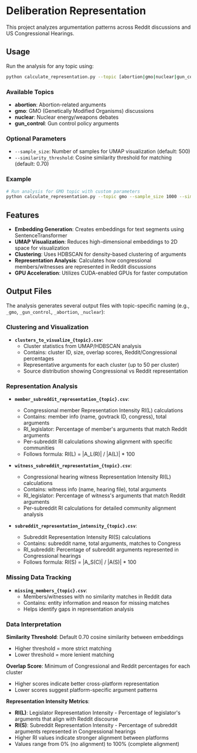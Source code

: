 # Deliberation Representation

This project analyzes argumentation patterns across Reddit discussions and US Congressional Hearings.

## Usage

Run the analysis for any topic using:

```bash
python calculate_representation.py --topic [abortion|gmo|nuclear|gun_control]
```

### Available Topics
- **abortion**: Abortion-related arguments
- **gmo**: GMO (Genetically Modified Organisms) discussions
- **nuclear**: Nuclear energy/weapons debates
- **gun_control**: Gun control policy arguments

### Optional Parameters
- `--sample_size`: Number of samples for UMAP visualization (default: 500)
- `--similarity_threshold`: Cosine similarity threshold for matching (default: 0.70)

### Example
```bash
# Run analysis for GMO topic with custom parameters
python calculate_representation.py --topic gmo --sample_size 1000 --similarity_threshold 0.75
```

## Features

- **Embedding Generation**: Creates embeddings for text segments using SentenceTransformer
- **UMAP Visualization**: Reduces high-dimensional embeddings to 2D space for visualization
- **Clustering**: Uses HDBSCAN for density-based clustering of arguments
- **Representation Analysis**: Calculates how congressional members/witnesses are represented in Reddit discussions
- **GPU Acceleration**: Utilizes CUDA-enabled GPUs for faster computation

## Output Files

The analysis generates several output files with topic-specific naming (e.g., `_gmo`, `_gun_control`, `_abortion`, `_nuclear`):

### Clustering and Visualization
- **`clusters_to_visualize_{topic}.csv`**: 
  - Cluster statistics from UMAP/HDBSCAN analysis
  - Contains: cluster ID, size, overlap scores, Reddit/Congressional percentages
  - Representative arguments for each cluster (up to 50 per cluster)
  - Source distribution showing Congressional vs Reddit representation

### Representation Analysis
- **`member_subreddit_representation_{topic}.csv`**: 
  - Congressional member Representation Intensity RI(L) calculations
  - Contains: member info (name, govtrack ID, congress), total arguments
  - RI_legislator: Percentage of member's arguments that match Reddit arguments
  - Per-subreddit RI calculations showing alignment with specific communities
  - Follows formula: RI(L) = |A_L(R)| / |A(L)| * 100

- **`witness_subreddit_representation_{topic}.csv`**: 
  - Congressional hearing witness Representation Intensity RI(L) calculations  
  - Contains: witness info (name, hearing file), total arguments
  - RI_legislator: Percentage of witness's arguments that match Reddit arguments
  - Per-subreddit RI calculations for detailed community alignment analysis

- **`subreddit_representation_intensity_{topic}.csv`**: 
  - Subreddit Representation Intensity RI(S) calculations
  - Contains: subreddit name, total arguments, matches to Congress
  - RI_subreddit: Percentage of subreddit arguments represented in Congressional hearings
  - Follows formula: RI(S) = |A_S(C)| / |A(S)| * 100

### Missing Data Tracking
- **`missing_members_{topic}.csv`**: 
  - Members/witnesses with no similarity matches in Reddit data
  - Contains: entity information and reason for missing matches
  - Helps identify gaps in representation analysis

### Data Interpretation

**Similarity Threshold**: Default 0.70 cosine similarity between embeddings
- Higher threshold = more strict matching
- Lower threshold = more lenient matching

**Overlap Score**: Minimum of Congressional and Reddit percentages for each cluster
- Higher scores indicate better cross-platform representation
- Lower scores suggest platform-specific argument patterns

**Representation Intensity Metrics**:
- **RI(L)**: Legislator Representation Intensity - Percentage of legislator's arguments that align with Reddit discourse
- **RI(S)**: Subreddit Representation Intensity - Percentage of subreddit arguments represented in Congressional hearings
- Higher RI values indicate stronger alignment between platforms
- Values range from 0% (no alignment) to 100% (complete alignment)